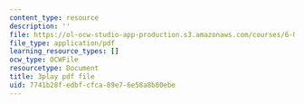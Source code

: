 ```yaml
---
content_type: resource
description: ''
file: https://ol-ocw-studio-app-production.s3.amazonaws.com/courses/6-0001-introduction-to-computer-science-and-programming-in-python-fall-2016/7741b28fedbfcfca89e76e58a8b80ebe_4gPwo38MNss.pdf
file_type: application/pdf
learning_resource_types: []
ocw_type: OCWFile
resourcetype: Document
title: 3play pdf file
uid: 7741b28f-edbf-cfca-89e7-6e58a8b80ebe
---
```

